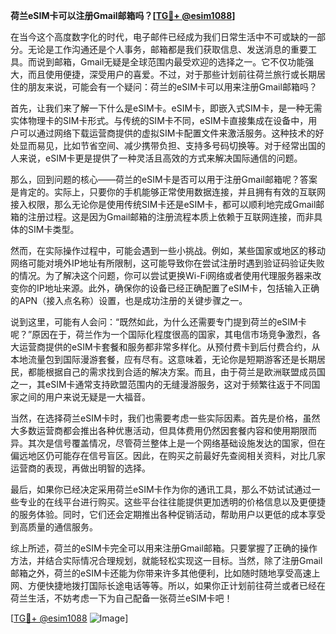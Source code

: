 **荷兰eSIM卡可以注册Gmail邮箱吗？[[TG💪+ @esim1088](https://t.me/s/esim1088)]**

在当今这个高度数字化的时代，电子邮件已经成为我们日常生活中不可或缺的一部分。无论是工作沟通还是个人事务，邮箱都是我们获取信息、发送消息的重要工具。而说到邮箱，Gmail无疑是全球范围内最受欢迎的选择之一。它不仅功能强大，而且使用便捷，深受用户的喜爱。不过，对于那些计划前往荷兰旅行或长期居住的朋友来说，可能会有一个疑问：荷兰的eSIM卡可以用来注册Gmail邮箱吗？

首先，让我们来了解一下什么是eSIM卡。eSIM卡，即嵌入式SIM卡，是一种无需实体物理卡的SIM卡形式。与传统的SIM卡不同，eSIM卡直接集成在设备中，用户可以通过网络下载运营商提供的虚拟SIM卡配置文件来激活服务。这种技术的好处显而易见，比如节省空间、减少携带负担、支持多号码切换等。对于经常出国的人来说，eSIM卡更是提供了一种灵活且高效的方式来解决国际通信的问题。

那么，回到问题的核心——荷兰的eSIM卡是否可以用于注册Gmail邮箱呢？答案是肯定的。实际上，只要你的手机能够正常使用数据连接，并且拥有有效的互联网接入权限，那么无论你是使用传统SIM卡还是eSIM卡，都可以顺利地完成Gmail邮箱的注册过程。这是因为Gmail邮箱的注册流程本质上依赖于互联网连接，而非具体的SIM卡类型。

然而，在实际操作过程中，可能会遇到一些小挑战。例如，某些国家或地区的移动网络可能对境外IP地址有所限制，这可能导致你在尝试注册时遇到验证码验证失败的情况。为了解决这个问题，你可以尝试更换Wi-Fi网络或者使用代理服务器来改变你的IP地址来源。此外，确保你的设备已经正确配置了eSIM卡，包括输入正确的APN（接入点名称）设置，也是成功注册的关键步骤之一。

说到这里，可能有人会问：“既然如此，为什么还需要专门提到荷兰的eSIM卡呢？”原因在于，荷兰作为一个国际化程度很高的国家，其电信市场竞争激烈，各大运营商提供的eSIM卡套餐和服务都非常多样化。从预付费卡到后付费合约，从本地流量包到国际漫游套餐，应有尽有。这意味着，无论你是短期游客还是长期居民，都能根据自己的需求找到合适的解决方案。而且，由于荷兰是欧洲联盟成员国之一，其eSIM卡通常支持欧盟范围内的无缝漫游服务，这对于频繁往返于不同国家之间的用户来说无疑是一大福音。

当然，在选择荷兰eSIM卡时，我们也需要考虑一些实际因素。首先是价格，虽然大多数运营商都会推出各种优惠活动，但具体费用仍然因套餐内容和使用期限而异。其次是信号覆盖情况，尽管荷兰整体上是一个网络基础设施发达的国家，但在偏远地区仍可能存在信号盲区。因此，在购买之前最好先查阅相关资料，对比几家运营商的表现，再做出明智的选择。

最后，如果你已经决定采用荷兰eSIM卡作为你的通讯工具，那么不妨试试通过一些专业的在线平台进行购买。这些平台往往能提供更加透明的价格信息以及更便捷的服务体验。同时，它们还会定期推出各种促销活动，帮助用户以更低的成本享受到高质量的通信服务。

综上所述，荷兰的eSIM卡完全可以用来注册Gmail邮箱。只要掌握了正确的操作方法，并结合实际情况合理规划，就能轻松实现这一目标。当然，除了注册Gmail邮箱之外，荷兰的eSIM卡还能为你带来许多其他便利，比如随时随地享受高速上网、方便快捷地拨打国际长途电话等等。所以，如果你正计划前往荷兰或者已经在荷兰生活，不妨考虑一下为自己配备一张荷兰eSIM卡吧！

[[TG💪+ @esim1088](https://t.me/s/esim1088) ![Image](https://i.postimg.cc/4NQfJmqS/Snipaste-2025-05-13-00-14-12.png)]